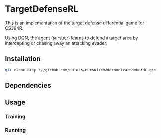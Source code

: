 # TargetDefenseRL
This is an implementation of the target defense differential game for CS394R.

Using DQN, the agent (pursuer) learns to defend a target area by intercepting or chasing away an attacking evader.

## Installation
```bash
git clone https://github.com/adiaz6/PursuitEvaderNuclearBomberRL.git
```

## Dependencies

## Usage
### Training
### Running
